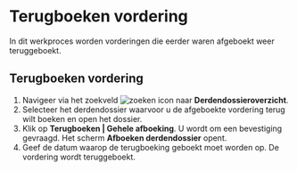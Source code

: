 # Terugboeken vordering

In dit werkproces worden vorderingen die eerder waren afgeboekt weer teruggeboekt.

## Terugboeken vordering

1. Navigeer via het zoekveld ![zoeken icon](/assets/images/zoeken.png "zoeken icon") naar **Derdendossieroverzicht**. 
2. Selecteer het derdendossier waarvoor u de afgeboekte vordering terug wilt boeken en open het dossier. 
3. Klik op **Terugboeken | Gehele afboeking**. U wordt om een bevestiging gevraagd. Het scherm **Afboeken derdendossier** opent. 
4. Geef de datum waarop de terugboeking geboekt moet worden op. De vordering wordt teruggeboekt.
<!--stackedit_data:
eyJoaXN0b3J5IjpbNDg3NzQ0NzM5LDg1Nzg4ODQ1Miw0NzA1NT
U3MywtMjA2MzcwMTc0MSw0NzA1NTU3M119
-->